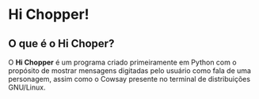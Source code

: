 # Hi Chopper!
## O que é o Hi Choper?
O __Hi Chopper__ é um programa criado primeiramente em Python com o propósito de mostrar mensagens digitadas pelo usuário como fala de uma personagem, assim como o Cowsay presente no terminal de distribuições GNU/Linux.